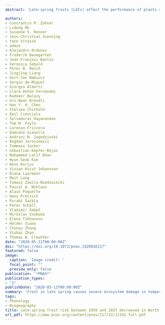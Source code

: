 ```yaml
---
abstract: 'Late-spring frosts (LSFs) affect the performance of plants and animals across the world’s temperate and boreal zones, but despite their ecological and economic impact on agriculture and forestry, the geographic distribution and evolutionary impact of these frost events are poorly understood. Here, we analyze LSFs between 1959 and 2017 and the resistance strategies of Northern Hemisphere woody species to infer trees’ adaptations for minimizing frost damage to their leaves and to forecast forest vulnerability under the ongoing changes in frost frequencies. Trait values on leaf-out and leaf-freezing resistance come from up to 1,500 temperate and boreal woody species cultivated in common gardens. We find that areas in which LSFs are common, such as eastern North America, harbor tree species with cautious (late-leafing) leaf-out strategies. Areas in which LSFs used to be unlikely, such as broad-leaved forests and shrublands in Europe and Asia, instead harbor opportunistic tree species (quickly reacting to warming air temperatures). LSFs in the latter regions are currently increasing, and given species’ innate resistance strategies, we estimate that ∼35% of the European and ∼26% of the Asian temperate forest area, but only ∼10% of the North American, will experience increasing late-frost damage in the future. Our findings reveal region-specific changes in the spring-frost risk that can inform decision-making in land management, forestry, agriculture, and insurance policy.'

authors:
- Constantin M. Zohner
- Lidong Mo
- Susanne S. Renner
- Jens-Christian Svenning
- Yann Vitasse
- admin
- Alejandro Ordonez
- Frederik Baumgarten
- Jean-François Bastin
- Veronica Sebald
- Peter B. Reich
- Jingjing Liang
- Gert-Jan Nabuurs
- Sergio de-Miguel
- Giorgio Alberti
- Clara Antón-Fernández
- Radomir Balazy
- Urs-Beat Brändli
- Han Y. H. Chen
- Chelsea Chisholm
- Emil Cienciala
- Selvadurai Dayanandan
- Tom M. Fayle
- Lorenzo Frizzera
- Damiano Gianelle
- Andrzej M. Jagodzinski
- Bogdan Jaroszewicz
- Tommaso Jucker
- Sebastian Kepfer-Rojas
- Mohammed Latif Khan
- Hyun Seok Kim
- Henn Korjus
- Vivian Kvist Johannsen
- Diana Laarmann
- Mait Lang
- Tomasz Zawila-Niedzwiecki
- Pascal A. Niklaus
- Alain Paquette
- Hans Pretzsch
- Purabi Saikia
- Peter Schall
- Vladimír Šebeň
- Miroslav Svoboda
- Elena Tikhonova
- Helder Viana
- Chunyu Zhang
- Xiuhai Zhao
- Thomas W. Crowther
date: "2020-05-11T00:00:00Z"
doi: "https://doi.org/10.1073/pnas.1920816117"
featured: false
image:
  caption: 'Image credit: '
  focal_point: ""
  preview_only: false
publication: '*PNAS*'
publication_types:
- "2"
publishDate: "2020-05-11T00:00:00Z"
summary: 'Frost in late spring causes severe ecosystem damage in temperate and boreal regions. We here analyze late-spring frost occurrences between 1959 and 2017 and woody species’ resistance strategies to forecast forest vulnerability under climate change. Leaf-out phenology and leaf-freezing resistance data come from up to 1,500 species cultivated in common gardens. The greatest increase in leaf-damaging spring frost has occurred in Europe and East Asia, where species are more vulnerable to spring frost than in North America. The data imply that 35 and 26% of Europe’s and Asia’s forests are increasingly threatened by frost damage, while this is only true for 10% of North America. Phenological strategies that helped trees tolerate past frost frequencies will thus be increasingly mismatched to future conditions.'
tags:
- Phenology
- Biogeography
title: Late-spring frost risk between 1959 and 2017 decreased in North America but increased in Europe and Asia
url_pdf: https://www.pnas.org/content/pnas/117/22/12192.full.pdf
---
```


